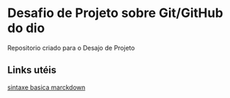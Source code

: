 # Desafio de Projeto sobre Git/GitHub do dio
Repositorio criado para o Desajo de Projeto 

## Links utéis
[sintaxe basica marckdown](https://www.marckdowguide.org/basic-syntax/)
